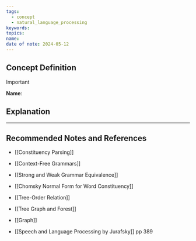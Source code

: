 ```yaml
---
tags:
  - concept
  - natural_language_processing
keywords: 
topics: 
name: 
date of note: 2024-05-12
---
```


## Concept Definition

>[!important]
>**Name**: 



## Explanation





-----------
##  Recommended Notes and References


- [[Constituency Parsing]]
- [[Context-Free Grammars]]
- [[Strong and Weak Grammar Equivalence]]
- [[Chomsky Normal Form for Word Constituency]]

- [[Tree-Order Relation]]
- [[Tree Graph and Forest]]
- [[Graph]]


- [[Speech and Language Processing by Jurafsky]]  pp 389